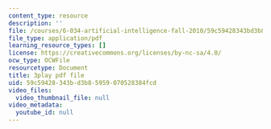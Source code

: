 ```yaml
---
content_type: resource
description: ''
file: /courses/6-034-artificial-intelligence-fall-2010/59c59428343bd3b85959070528384fcd_L73hY1pBcQI.pdf
file_type: application/pdf
learning_resource_types: []
license: https://creativecommons.org/licenses/by-nc-sa/4.0/
ocw_type: OCWFile
resourcetype: Document
title: 3play pdf file
uid: 59c59428-343b-d3b8-5959-070528384fcd
video_files:
  video_thumbnail_file: null
video_metadata:
  youtube_id: null
---
```

